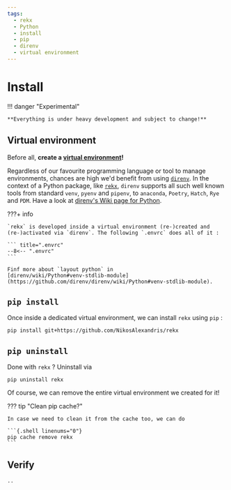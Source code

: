 ```yaml
---
tags:
  - rekx
  - Python
  - install
  - pip
  - direnv
  - virtual environment
---
```


# Install

!!! danger "Experimental"

    **Everything is under heavy development and subject to change!**

## Virtual environment

Before all, **create a [virtual environment][venv]!**

[venv]: https://docs.python.org/3/library/venv.html

Regardless of our favourite programming language
or tool to manage environments,
chances are high we'd benefit from using [`direnv`][direnv].
In the context of a Python package, like [`rekx`][rekx], `direnv` supports all such
well known tools from standard `venv`, `pyenv` and `pipenv`, to `anaconda`, `Poetry`, `Hatch`, `Rye` and `PDM`.
Have a look at [direnv's Wiki page for Python][direnv-wiki-python].


???+ info

    `rekx` is developed inside a virtual environment (re-)created and
    (re-)activated via `direnv`. The following `.envrc` does all of it :
    
    ``` title=".envrc"
    --8<-- ".envrc"
    ```

    Finf more about `layout python` in
    [direnv/wiki/Python#venv-stdlib-module](https://github.com/direnv/direnv/wiki/Python#venv-stdlib-module).


## `pip install`

Once inside a dedicated virtual environment,
we can install `rekx` using `pip` : 

```{.shell linenums="0"}
pip install git+https://github.com/NikosAlexandris/rekx
```

## `pip uninstall`

Done with `rekx` ?  Uninstall via

```{.shell linenums="0"}
pip uninstall rekx
```

Of course,
we can remove the entire virtual environment we created for it!

??? tip "Clean pip cache?"

    In case we need to clean it from the cache too, we can do

    ```{.shell linenums="0"}
    pip cache remove rekx
    ```

## Verify

```{.shell linenums="0"}
..
```

[rekx]: https://github.com/NikosAlexandris/rekx

[direnv-wiki-python]: https://github.com/direnv/direnv/wiki/Python

[direnv]: https://direnv.net/

